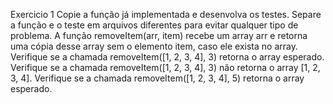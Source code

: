 Exercicio 1
  Copie a função já implementada e desenvolva os testes. Separe a função e o teste em arquivos diferentes para evitar qualquer tipo de problema.
  A função removeItem(arr, item) recebe um array arr e retorna uma cópia desse array sem o elemento item, caso ele exista no array.
    Verifique se a chamada removeItem([1, 2, 3, 4], 3) retorna o array esperado.
    Verifique se a chamada removeItem([1, 2, 3, 4], 3) não retorna o array [1, 2, 3, 4].
    Verifique se a chamada removeItem([1, 2, 3, 4], 5) retorna o array esperado.
